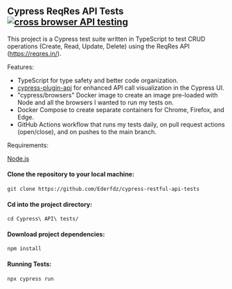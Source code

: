 ## Cypress ReqRes API Tests [![cross browser API testing](https://github.com/Ederfdz/cypress-reqres-api-tests/actions/workflows/api-tests.yml/badge.svg)](https://github.com/Ederfdz/cypress-reqres-api-tests/actions/workflows/api-tests.yml)


This project is a Cypress test suite written in TypeScript to test CRUD operations (Create, Read, Update, Delete) using the ReqRes API (https://reqres.in/).

Features:

- TypeScript for type safety and better code organization.
- [cypress-plugin-api](https://github.com/filiphric/cypress-plugin-api) for enhanced API call visualization in the Cypress UI.
- "cypress/browsers" Docker image to create an image pre-loaded with Node and all the browsers I wanted to run my tests on.
- Docker Compose to create separate containers for Chrome, Firefox, and Edge.
- GitHub Actions workflow that runs my tests daily, on pull request actions (open/close), and on pushes to the main branch.

Requirements:

[Node.js](https://nodejs.org/en/download)

#### Clone the repository to your local machine:
```
git clone https://github.com/Ederfdz/cypress-restful-api-tests
```

#### Cd into the project directory:
```
cd Cypress\ API\ tests/ 
```

#### Download project dependencies:

```
npm install
```




#### Running Tests:
```
npx cypress run
```
